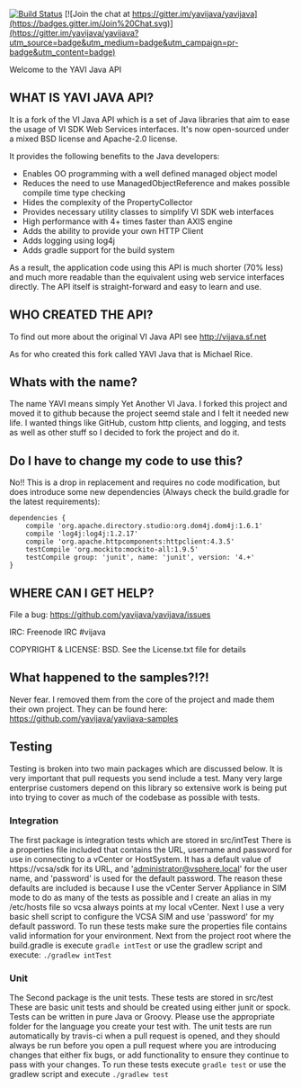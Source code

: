 [![Build Status](https://travis-ci.org/yavijava/yavijava.svg?branch=gradle)](https://travis-ci.org/yavijava/yavijava)
[![Join the chat at https://gitter.im/yavijava/yavijava](https://badges.gitter.im/Join%20Chat.svg)](https://gitter.im/yavijava/yavijava?utm_source=badge&utm_medium=badge&utm_campaign=pr-badge&utm_content=badge)

Welcome to the YAVI Java API

## WHAT IS YAVI JAVA API?
It is a fork of the VI Java API which is a set of Java libraries that aim to ease the usage of VI 
SDK Web Services interfaces. It's now open-sourced under a mixed BSD license and Apache-2.0 license.

It provides the following benefits to the Java developers:
* Enables OO programming with a well defined managed object model
* Reduces the need to use ManagedObjectReference and makes possible 
  compile time type checking
* Hides the complexity of the PropertyCollector
* Provides necessary utility classes to simplify VI SDK web interfaces
* High performance with 4+ times faster than AXIS engine
* Adds the ability to provide your own HTTP Client
* Adds logging using log4j
* Adds gradle support for the build system

As a result, the application code using this API is much shorter (70% less) 
and much more readable than the equivalent using web service interfaces 
directly. The API itself is straight-forward and easy to learn and use. 

## WHO CREATED THE API?
To find out more about the original VI Java API see http://vijava.sf.net

As for who created this fork called YAVI Java that is Michael Rice.


## Whats with the name?

The name YAVI means simply Yet Another VI Java. I forked this project and moved it to 
github because the project seemd stale and I felt it needed new life. I wanted things 
like GitHub, custom http clients, and logging, and tests as well as other stuff so I decided to 
fork the project and do it.


## Do I have to change my code to use this?

No!! This is a drop in replacement and requires no code modification, but does introduce some new
dependencies (Always check the build.gradle for the latest requirements):

    dependencies {
        compile 'org.apache.directory.studio:org.dom4j.dom4j:1.6.1'
        compile 'log4j:log4j:1.2.17'
        compile 'org.apache.httpcomponents:httpclient:4.3.5'
        testCompile 'org.mockito:mockito-all:1.9.5'
        testCompile group: 'junit', name: 'junit', version: '4.+'
    }

## WHERE CAN I GET HELP?
File a bug: https://github.com/yavijava/yavijava/issues

IRC: Freenode IRC #vijava 

COPYRIGHT & LICENSE:
BSD. See the License.txt file for details


## What happened to the samples?!?!

Never fear. I removed them from the core of the project and made them their own project. They can be found here: https://github.com/yavijava/yavijava-samples


## Testing

Testing is broken into two main packages which are discussed below. It is very important that pull requests you send include a test. 
Many very large enterprise customers depend on this library so extensive work is being put into trying to cover as much of the codebase 
as possible with tests.

### Integration

The first package is integration tests which are stored in src/intTest There is a properties file included that contains the URL, 
username and password for use in connecting to a vCenter or HostSystem. It has a  default value of https://vcsa/sdk for its URL, 
and 'administrator@vsphere.local' for the user name, and 'password' is used for the default password. The reason these defaults 
are included is because I use the vCenter Server Appliance in SIM mode to do as many of the tests as possible and I create an 
alias in my /etc/hosts file so vcsa always points at my local vCenter. Next I use a very basic shell script to configure the VCSA 
SIM and use 'password' for my default password. To run these tests make sure the properties file contains valid information for your
environment. Next from the project root where the build.gradle is execute ```gradle intTest``` or use the gradlew script and execute: 
```./gradlew intTest```

### Unit

The Second package is the unit tests. These tests are stored in src/test These are basic unit tests and should be created using either
junit or spock. Tests can be written in pure Java or Groovy. Please use the appropriate folder for the language you create your test with. 
The unit tests are run automatically by travis-ci when a pull request is opened, and they should always be run before you open a pull request 
where you are introducing changes that either fix bugs, or add functionality to ensure they continue to pass with your changes. To run these 
tests execute ```gradle test``` or use the gradlew script and execute ```./gradlew test```

